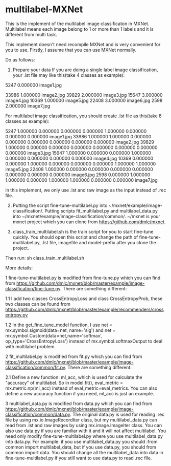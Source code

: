 # multilabel-MXNet
This is the implement of the multilabel image classificaton in MXNet. Multilabel means each image belong to 1 or more than 1 labels and it is different from multi task.

This implement doesn't need recompile MXNet and is very convenient for you to use. Firstly, I assume that you can use MXNet normally. 

Do as follows:

1. Prepare your data
If you are doing a single label image classification, your .lst file may like this(take 4 classes as example):

5247	0.000000	image1.jpg

33986	1.000000	image2.jpg
39829	2.000000	image3.jpg
15647	3.000000	image4.jpg
10369	1.000000	image5.jpg
22408	3.000000	image6.jpg
2598	2.000000	image7.jpg

For multilabel image classification, you should create .lst file as this(take 8 classes as example):

5247	1.000000	0.000000	0.000000	0.000000	1.000000	0.000000	0.000000	0.000000	image1.jpg
33986	1.000000	1.000000	0.000000	0.000000	0.000000	0.000000	0.000000	0.000000	image2.jpg
39829	1.000000	0.000000	0.000000	0.000000	0.000000	0.000000	0.000000	0.000000	image3.jpg
15647	1.000000	0.000000	0.000000	1.000000	0.000000	0.000000	0.000000	0.000000	image4.jpg
10369	0.000000	0.000000	1.000000	0.000000	0.000000	0.000000	1.000000	1.000000	image5.jpg
22408	1.000000	0.000000	0.000000	0.000000	0.000000	0.000000	0.000000	0.000000	image6.jpg
2598	0.000000	1.000000	1.000000	0.000000	1.000000	1.000000	0.000000	0.000000	image7.jpg

in this implement, we only use .lst and raw image as the input instead of .rec file.

2. Putting the script fine-tune-multilabel.py into ~/mxnet/example/image-classification/. Putting scripts fit_multilabel.py and multilabel_data.py into ~/mxnet/example/image-classification/common/. ~/mxnet is your mxnet project which you can clone from https://github.com/dmlc/mxnet.

3. class_train_multilabel.sh is the train script for you to start fine-tune quickly. You should open this script and change the path of fine-tune-multilabel.py, .lst file, imagefile and model-prefix after you clone the project.

Then run: 
sh class_train_multilabel.sh

More details:

1 fine-tune-multilabel.py is modified from fine-tune.py which you can find from https://github.com/dmlc/mxnet/blob/master/example/image-classification/fine-tune.py. There are something different:

1.1 I add two classes CrossEntropyLoss and class CrossEntropyProb, these two classes can be found from https://github.com/dmlc/mxnet/blob/master/example/recommenders/crossentropy.py

1.2 In the get_fine_tune_model function, I use net = mx.symbol.sigmoid(data=net, name='sig') and net = mx.symbol.Custom(data=net,name='softmax', op_type='CrossEntropyLoss') instead of mx.symbol.softmaxOutput to deal with multilabel problem.

2 fit_multilabel.py is modified from fit.py which you can find from https://github.com/dmlc/mxnet/blob/master/example/image-classification/common/fit.py. There are something different:

2.1 Define a new function: ml_acc, which is used for calculate the "accuracy" of multilabel. So in model.fit(), eval_metric = mx.metric.np(ml_acc) instead of eval_metric=eval_metrics. You can also define a new accuracy function if you need, ml_acc is just an example.

3 multilabel_data.py is modified from data.py which you can find from https://github.com/dmlc/mxnet/blob/master/example/image-classification/common/data.py. The original data.py is used for reading .rec file by using mx.io.ImageRecordIter class, but my multilabel_data.py can read from .lst and raw images by using mx.image.ImageIter class. You can also use data.py if you are familiar with it and it will not affect multilabel. You need only modify fine-tune-multilabel.py where you use multilabel_data.py into data.py. For example: if you use multilabel_data.py you should :from common import multilabel_data, but if you use data.py, you should from common import data. You should change all the multilabel_data into data in fine-tune-multilabel.py if you still want to use data.py to read .rec file.
